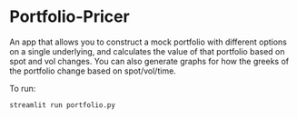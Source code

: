 # Portfolio-Pricer

An app that allows you to construct a mock portfolio with different options on a single underlying, and calculates the value of that portfolio based on spot and vol changes. You can also generate graphs for how the greeks of the portfolio change based on spot/vol/time.

To run: 

`streamlit run portfolio.py`
